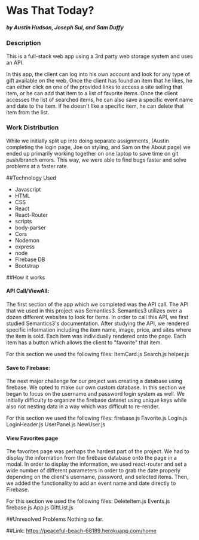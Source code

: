 # Was That Today?
##### by Austin Hudson, Joseph Sul, and Sam Duffy

### Description
This is a full-stack web app using a 3rd party web storage system and uses an API.

In this app, the client can log into his own account and look for any type of gift available on the web. Once the client has found an item that he likes, he can either click on one of the provided links to access a site selling that item, or he can add that item to a list of favorite items. Once the client accesses the list of searched items, he can also save a specific event name and date to the item. If he doesn't like a specific item, he can delete that item from the list.

### Work Distribution
While we initially split up into doing separate assignments, (Austin completing the login page, Joe on styling, and Sam on the About page) we ended up primarily working together on one laptop to save time on git push/branch errors. This way, we were able to find bugs faster and solve problems at a faster rate.

##Technology Used
 - Javascript
 - HTML
 - CSS
 - React
 - React-Router
 - scripts
 - body-parser
 - Cors
 - Nodemon
 - express
 - node
 - Firebase DB
 - Bootstrap

##How it works

#### API Call/ViewAll:
The first section of the app which we completed was the API call. The API that we used in this project was Semantics3. Semantics3 utilizes over a dozen different websites to look for items. In order to call this API, we first studied Semantics3's documentation. After studying the API, we rendered specific information including the item name, image, price, and sites where the item is sold. Each item was individually rendered onto the page. Each item has a button which allows the client to "favorite" that item.

For this section we used the following files:
ItemCard.js
Search.js
helper.js


#### Save to Firebase:
The next major challenge for our project was creating a database using firebase. We opted to make our own custom database. In this section we began to focus on the username and password login system as well. We initially difficulty to organize the firebase dataset using unique keys while also not nesting data in a way which was difficult to re-render.

For this section we used the following files:
firebase.js
Favorite.js
Login.js
LoginHeader.js
UserPanel.js
NewUser.js


#### View Favorites page
The favorites page was perhaps the hardest part of the project. We had to display the information from the firebase database onto the page in a modal. In order to display the information, we used react-router and set a wide number of different parameters in order to grab the date properly depending on the client's username, password, and selected items. Then, we added the functionality to add an event name and date directly to Firebase.

For this section we used the following files:
DeleteItem.js
Events.js
firebase.js
App.js
GiftList.js

##Unresolved Problems
  Nothing so far.

##Link:
https://peaceful-beach-68189.herokuapp.com/home

